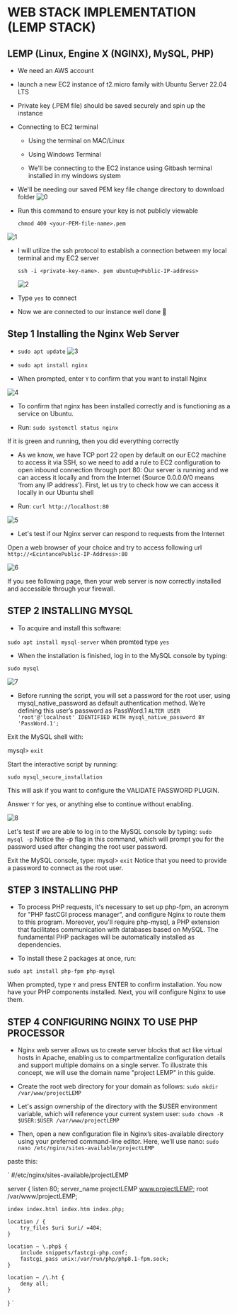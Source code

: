 # WEB STACK IMPLEMENTATION (LEMP STACK)

## LEMP (Linux, Engine X (NGINX), MySQL, PHP)

- We need an AWS account

- launch a new EC2 instance of t2.micro family with Ubuntu Server 22.04 LTS

- Private key (.PEM file) should be saved securely and spin up the instance

- Connecting to EC2 terminal

  - Using the terminal on MAC/Linux

  - Using Windows Terminal

  - We'll be connecting to the EC2 instance using Gitbash terminal installed in my windows system
  
- We'll be needing our saved PEM key file change directory to download folder 
![0](https://user-images.githubusercontent.com/123396933/235159484-1bd168a5-8bd9-4ea5-a1c6-d3defeb4fac9.PNG)

- Run this command to ensure your key is not publicly viewable

  `chmod 400 <your-PEM-file-name>.pem`
  
![1](https://user-images.githubusercontent.com/123396933/235173887-6f58b62a-fdeb-4316-a126-4e841f2f7936.PNG)

- I will utilize the ssh protocol to establish a connection between my local terminal and my EC2 server

  `ssh -i <private-key-name>. pem ubuntu@<Public-IP-address>`
  
  ![2](https://user-images.githubusercontent.com/123396933/235178210-2324b0d5-b42a-4970-87c3-1d897a87fe14.jpg)

- Type `yes` to connect

- Now we are connected to our instance well done 🎉

## Step 1 Installing the Nginx Web Server

- `sudo apt update` 
![3](https://user-images.githubusercontent.com/123396933/235178553-a166c566-1577-4383-87fd-dc3aee92a725.PNG)

- `sudo apt install nginx` 
- When prompted, enter `Y` to confirm that you want to install Nginx


![4](https://user-images.githubusercontent.com/123396933/235178761-02c92412-b825-4458-bbae-9751b9d84d37.jpg)


- To confirm that nginx has been installed correctly and is functioning as a service on Ubuntu. 

- Run: `sudo systemctl status nginx`

If it is green and running, then you did everything correctly

- As we know, we have TCP port 22 open by default on our EC2 machine to access it via SSH, so we need to add a rule to EC2 configuration to open inbound connection through port 80: Our server is running and we can access it locally and from the Internet (Source 0.0.0.0/0 means ‘from any IP address’). First, let us try to check how we can access it locally in our Ubuntu shell

- Run: `curl http://localhost:80`

![5](https://user-images.githubusercontent.com/123396933/235179975-ab92a830-22a0-4b97-8cf5-0608f6b532ff.jpg)

- Let's test if our Nginx server can respond to requests from the Internet

Open a web browser of your choice and try to access following url `http://<EcintancePublic-IP-Address>:80`

![6](https://user-images.githubusercontent.com/123396933/235182576-22ca64ed-aaf8-4e80-8227-9c66528ad6bb.PNG)

If you see following page, then your web server is now correctly installed and accessible through your firewall.


## STEP 2 INSTALLING MYSQL

- To acquire and install this software:

`sudo apt install mysql-server` 
when promted type `yes`

- When the installation is finished, log in to the MySQL console by typing:

`sudo mysql`

![7](https://user-images.githubusercontent.com/123396933/235184723-9157a0aa-1906-4d87-b4b1-0c7e872d3168.jpg)

- Before running the script, you will set a password for the root user, using mysql_native_password as default authentication method. We’re defining this user’s password as PassWord.1 `ALTER USER 'root'@'localhost' IDENTIFIED WITH mysql_native_password BY 'PassWord.1';`

Exit the MySQL shell with:

mysql> `exit`

Start the interactive script by running:

`sudo mysql_secure_installation`

This will ask if you want to configure the VALIDATE PASSWORD PLUGIN.

Answer `Y` for yes, or anything else to continue without enabling.

![8](https://user-images.githubusercontent.com/123396933/235187868-ffdb7413-1ab2-4a4c-913c-39b1f0fcb7f2.jpg)

Let's test if we are able to log in to the MySQL console by typing: `sudo mysql -p`
Notice the -p flag in this command, which will prompt you for the password used after changing the root user password.

Exit the MySQL console, type: mysql> `exit` Notice that you need to provide a password to connect as the root user.

## STEP 3 INSTALLING PHP

- To process PHP requests, it's necessary to set up php-fpm, an acronym for "PHP fastCGI process manager", and configure Nginx to route them to this program. Moreover, you'll require php-mysql, a PHP extension that facilitates communication with databases based on MySQL. The fundamental PHP packages will be automatically installed as dependencies.

 - To install these 2 packages at once, run:

`sudo apt install php-fpm php-mysql`

When prompted, type `Y` and press ENTER to confirm installation. You now have your PHP components installed. Next, you will configure Nginx to use them.

## STEP 4 CONFIGURING NGINX TO USE PHP PROCESSOR

- Nginx web server allows us to create server blocks that act like virtual hosts in Apache, enabling us to compartmentalize configuration details and support multiple domains on a single server. To illustrate this concept, we will use the domain name "project LEMP" in this guide.

- Create the root web directory for your domain as follows:
`sudo mkdir /var/www/projectLEMP`

- Let's assign ownership of the directory with the $USER environment variable, which will reference your current system user:
`sudo chown -R $USER:$USER /var/www/projectLEMP`

- Then, open a new configuration file in Nginx’s sites-available directory using your preferred command-line editor. Here, we’ll use nano:
`sudo nano /etc/nginx/sites-available/projectLEMP`

paste this:


` #/etc/nginx/sites-available/projectLEMP

server {
    listen 80;
    server_name projectLEMP www.projectLEMP;
    root /var/www/projectLEMP;

    index index.html index.htm index.php;

    location / {
        try_files $uri $uri/ =404;
    }

    location ~ \.php$ {
        include snippets/fastcgi-php.conf;
        fastcgi_pass unix:/var/run/php/php8.1-fpm.sock;
    }

    location ~ /\.ht {
        deny all;
    }

} `








